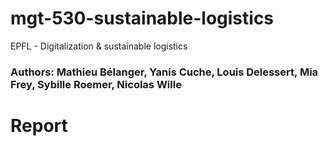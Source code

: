 # mgt-530-sustainable-logistics
EPFL - Digitalization &amp; sustainable logistics

### Authors: Mathieu Bélanger, Yanis Cuche, Louis Delessert, Mia Frey, Sybille Roemer, Nicolas Wille

# Report

